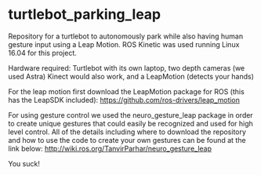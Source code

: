 # turtlebot_parking_leap
Repository for a turtlebot to autonomously park while also having human gesture input using a Leap Motion. ROS Kinetic was used running Linux 16.04 for this project.

Hardware required: Turtlebot with its own laptop, two depth cameras (we used Astra) Kinect would also work, and a LeapMotion (detects your hands)

For the leap motion first download the LeapMotion package for ROS (this has the LeapSDK included):
https://github.com/ros-drivers/leap_motion

For using gesture control we used the neuro_gesture_leap package in order to create unique gestures that could easily be recognized and used for high level control. All of the details including where to download the repository and how to use the code to create your own gestures can be found at the link below:
http://wiki.ros.org/TanvirParhar/neuro_gesture_leap 

You suck!
